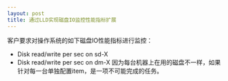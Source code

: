 ```yaml
---
layout: post
title: 通过LLD实现磁盘IO监控性能指标扩展
---
```


客户要求对操作系统的如下磁盘IO性能指标进行监控：
+ Disk read/write per sec on sd-X
+ Disk read/write per sec on dm-X
因为每台机器上在用的磁盘不一样，如果针对每一台单独配置item，是一项不可能完成的任务。
